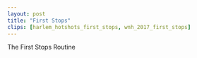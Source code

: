 ```yaml
---
layout: post
title: "First Stops"
clips: [harlem_hotshots_first_stops, wnh_2017_first_stops]
---
```


The First Stops Routine